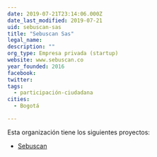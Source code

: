 ```yaml
---
date: 2019-07-21T23:14:06.000Z
date_last_modified: 2019-07-21
uid: sebuscan-sas
title: "Sebuscan Sas"
legal_name: 
description: ""
org_type: Empresa privada (startup)
website: www.sebuscan.co
year_founded: 2016
facebook: 
twitter: 
tags:
  - participación-ciudadana
cities: 
  - Bogotá

---
```


Esta organización tiene los siguientes proyectos:

- [Sebuscan](/proyectos/sebuscan)

